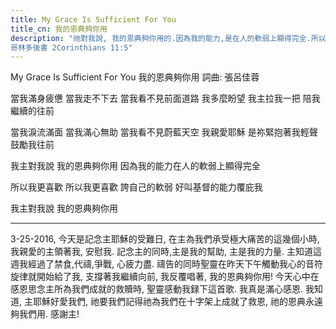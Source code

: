 ```yaml
---
title: My Grace Is Sufficient For You
title_cn: 我的恩典夠你用
description: "祂對我說, 我的恩典夠你用的.因為我的能力,是在人的軟弱上顯得完全.所以我更喜歡誇自己的軟弱,好叫基督的能力覆庇我.But He said to me, 'My grace is sufficient for you, for my power is made perfect in weakness.  Therefore I will boast all the more gladly about my weaknesses, so that Christ's power may rest on me.  
哥林多後書 2Corinthians 11:5"
---
```


My Grace Is Sufficient For You
我的恩典夠你用
詞曲: 張呂佳蓉

當我滿身疲憊
當我走不下去
當我看不見前面道路
我多麼盼望 我主拉我一把
陪我繼續的往前

當我淚流滿面
當我滿心無助
當我看不見蔚藍天空
我親愛耶穌 是祢緊抱著我
​輕聲鼓勵我往前

我主對我說
我的恩典夠你用
因為我的能力在人的軟弱上顯得完全

所以我更喜歡 
​所以我更喜歡
誇自己的軟弱
好叫基督的能力覆庇我

我主對我說
​我的恩典夠你用

<hr/>

3-25-2016, 今天是記念主耶穌的受難日, 在主為我們𠄘受極大痛苦的這幾個小時, 我親愛的主領著我, 安慰我. 記念主的同時,主是我的幫助, 主是我的力量. 主知道這週我經過了禁食,代禱,爭戰, 心疲力盡. 禱告的同時聖靈在昨天下午觸動我心的音符旋律就開始給了我, 支撐著我繼續向前, 我反覆唱著, 我的恩典夠你用! 今天心中在感恩思念主所為我們成就的救贖時, 聖靈感動我録下這首歌. 我真是滿心感恩.  我知道, 主耶穌好愛我們, 祂要我們記得祂為我們在十字架上成就了救恩, 祂的恩典永遠夠我們用.  感謝主!